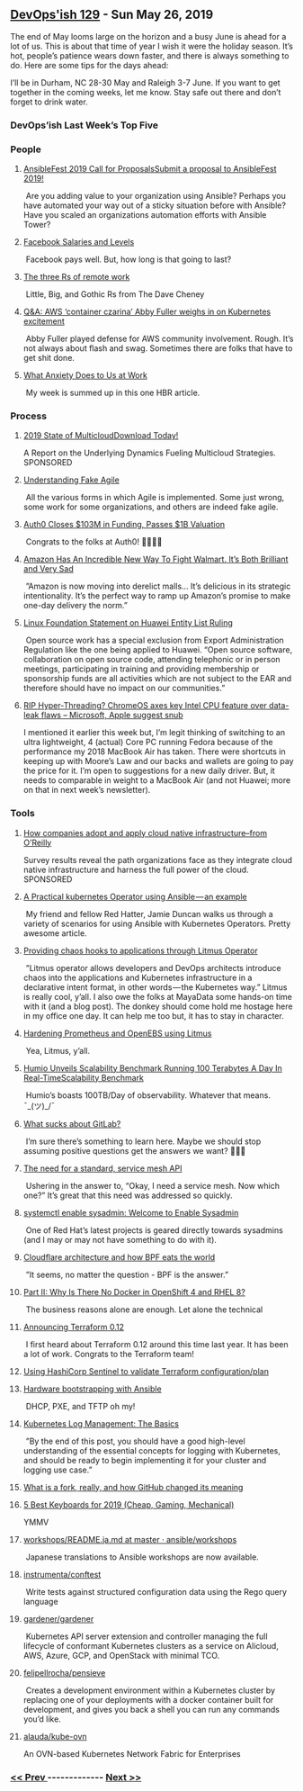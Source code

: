 ## [DevOps'ish 129](https://devopsish.com/129) - Sun May 26, 2019

The end of May looms large on the horizon and a busy June is ahead for a lot of us. This is about that time of year I wish it were the holiday season. It’s hot, people’s patience wears down faster, and there is always something to do. Here are some tips for the days ahead:

I’ll be in Durham, NC 28-30 May and Raleigh 3-7 June. If you want to get together in the coming weeks, let me know. Stay safe out there and don’t forget to drink water.

### DevOps’ish Last Week’s Top Five

### People

1. [AnsibleFest 2019 Call for ProposalsSubmit a proposal to AnsibleFest 2019!](https://ansiblefest2019.eventpoint.com/cfp/?utm_source=devopsish)

     Are you adding value to your organization using Ansible? Perhaps you have automated your way out of a sticky situation before with Ansible? Have you scaled an organizations automation efforts with Ansible Tower?
1. [Facebook Salaries and Levels](https://www.levels.fyi/salary/Facebook/)

     Facebook pays well. But, how long is that going to last?
1. [The three Rs of remote work](https://dave.cheney.net/2019/05/19/the-three-rs-of-remote-work)

     Little, Big, and Gothic Rs from The Dave Cheney
1. [Q&A: AWS ‘container czarina’ Abby Fuller weighs in on Kubernetes excitement](https://siliconangle.com/2019/05/21/qa-amazon-container-czarina-weighs-kubernetes-excitement-kubeconeu/)

     Abby Fuller played defense for AWS community involvement. Rough. It’s not always about flash and swag. Sometimes there are folks that have to get shit done.
1. [What Anxiety Does to Us at Work](https://hbr.org/2019/05/what-anxiety-does-to-us-at-work)

     My week is summed up in this one HBR article.
### Process

1. [2019 State of MulticloudDownload Today!](https://turbonomic.com/state-of-multicloud/?utm_campaign=7012o000001oRz6AAE)

     A Report on the Underlying Dynamics Fueling Multicloud Strategies.  SPONSORED
1. [Understanding Fake Agile](https://www.forbes.com/sites/stevedenning/2019/05/23/understanding-fake-agile/#1b2af1d44bbe)

     All the various forms in which Agile is implemented. Some just wrong, some work for some organizations, and others are indeed fake agile.
1. [Auth0 Closes $103M in Funding, Passes $1B Valuation](https://auth0.com/blog/auth0-closes-103m-in-funding-passes-1b-valuation/)

     Congrats to the folks at Auth0! 👏🎉🍾🥂
1. [Amazon Has An Incredible New Way To Fight Walmart. It’s Both Brilliant and Very Sad](https://www.inc.com/chris-matyszczyk/amazon-new-way-to-fight-walmart-its-both-brilliant-very-sad.html)

     ”Amazon is now moving into derelict malls… It’s delicious in its strategic intentionality. It’s the perfect way to ramp up Amazon’s promise to make one-day delivery the norm.”
1. [Linux Foundation Statement on Huawei Entity List Ruling](https://www.linuxfoundation.org/blog/2019/05/linux-foundation-statement-on-huawei-entity-list-ruling/)

     Open source work has a special exclusion from Export Administration Regulation like the one being applied to Huawei. “Open source software, collaboration on open source code, attending telephonic or in person meetings, participating in training and providing membership or sponsorship funds are all activities which are not subject to the EAR and therefore should have no impact on our communities.”
1. [RIP Hyper-Threading? ChromeOS axes key Intel CPU feature over data-leak flaws – Microsoft, Apple suggest snub](https://www.theregister.co.uk/2019/05/14/intel_hyper_threading_mitigations/)

     I mentioned it earlier this week but, I’m legit thinking of switching to an ultra lightweight, 4 (actual) Core PC running Fedora because of the performance my 2018 MacBook Air has taken. There were shortcuts in keeping up with Moore’s Law and our backs and wallets are going to pay the price for it. I’m open to suggestions for a new daily driver. But, it needs to comparable in weight to a MacBook Air (and not Huawei; more on that in next week’s newsletter).
### Tools

1. [How companies adopt and apply cloud native infrastructure–from O’Reilly](https://www.oreilly.com/pub/cpc/224549)

     Survey results reveal the path organizations face as they integrate cloud native infrastructure and harness the full power of the cloud. SPONSORED
1. [A Practical kubernetes Operator using Ansible — an example](https://itnext.io/a-practical-kubernetes-operator-using-ansible-an-example-d3a9d3674d5b)

     My friend and fellow Red Hatter, Jamie Duncan walks us through a variety of scenarios for using Ansible with Kubernetes Operators. Pretty awesome article.
1. [Providing chaos hooks to applications through Litmus Operator](https://medium.com/mayadata/litmus-chaos-operator-the-whys-hows-10a4519ad864)

     ”Litmus operator allows developers and DevOps architects introduce chaos into the applications and Kubernetes infrastructure in a declarative intent format, in other words — the Kubernetes way.” Litmus is really cool, y’all. I also owe the folks at MayaData some hands-on time with it (and a blog post). The donkey should come hold me hostage here in my office one day. It can help me too but, it has to stay in character.
1. [Hardening Prometheus and OpenEBS using Litmus](https://medium.com/mayadata/hardening-prometheus-and-openebs-using-litmus-143db2af59fb)

     Yea, Litmus, y’all.
1. [Humio Unveils Scalability Benchmark Running 100 Terabytes A Day In Real-TimeScalability Benchmark](https://finance.yahoo.com/news/humio-unveils-scalability-benchmark-running-070000942.html)

     Humio’s  boasts 100TB/Day of observability. Whatever that means. ¯\_(ツ)_/¯
1. [What sucks about GitLab?](https://www.reddit.com/r/devops/comments/br4vui/what_sucks_about_gitlab/)

     I’m sure there’s something to learn here. Maybe we should stop assuming positive questions get the answers we want? 🤔🤔🤔
1. [The need for a standard, service mesh API](https://medium.com/solo-io/the-need-for-a-standard-service-mesh-api-d89be65f8fb3)

     Ushering in the answer to, “Okay, I need a service mesh. Now which one?” It’s great that this need was addressed so quickly.
1. [systemctl enable sysadmin: Welcome to Enable Sysadmin](https://www.redhat.com/sysadmin/welcome)

     One of Red Hat’s latest projects is geared directly towards sysadmins (and I may or may not have something to do with it).
1. [Cloudflare architecture and how BPF eats the world](https://blog.cloudflare.com/cloudflare-architecture-and-how-bpf-eats-the-world/)

     ”It seems, no matter the question - BPF is the answer.”
1. [Part II: Why Is There No Docker in OpenShift 4 and RHEL 8?](http://crunchtools.com/why-no-docker/)

     The business reasons alone are enough. Let alone the technical
1. [Announcing Terraform 0.12](https://www.hashicorp.com/blog/announcing-terraform-0-12)

     I first heard about Terraform 0.12 around this time last year. It has been a lot of work. Congrats to the Terraform team!
1. [Using HashiCorp Sentinel to validate Terraform configuration/plan](https://atodorov.me/2019/05/23/using-hashicorp-sentinel-to-validate-terraform-configuration/plan/)

    
1. [Hardware bootstrapping with Ansible](https://opensource.com/article/19/5/hardware-bootstrapping-ansible)

     DHCP, PXE, and TFTP oh my!
1. [Kubernetes Log Management: The Basics](https://www.bluematador.com/blog/kubernetes-log-management-the-basics)

     ”By the end of this post, you should have a good high-level understanding of the essential concepts for logging with Kubernetes, and should be ready to begin implementing it for your cluster and logging use case.”
1. [What is a fork, really, and how GitHub changed its meaning](https://drewdevault.com/2019/05/24/What-is-a-fork.html)

    
1. [5 Best Keyboards for 2019 (Cheap, Gaming, Mechanical)](https://www.wired.com/gallery/best-keyboards/)

     YMMV
1. [workshops/README.ja.md at master · ansible/workshops](https://github.com/ansible/workshops/blob/master/exercises/ansible_f5/1.0-explore/README.ja.md)

     Japanese translations to Ansible workshops are now available.
1. [instrumenta/conftest](https://github.com/instrumenta/conftest)

     Write tests against structured configuration data using the Rego query language
1. [gardener/gardener](https://github.com/gardener/gardener)

     Kubernetes API server extension and controller managing the full lifecycle of conformant Kubernetes clusters as a service on Alicloud, AWS, Azure, GCP, and OpenStack with minimal TCO.
1. [felipellrocha/pensieve](https://github.com/felipellrocha/pensieve)

     Creates a development environment within a Kubernetes cluster by replacing one of your deployments with a docker container built for development, and gives you back a shell you can run any commands you’d like.
1. [alauda/kube-ovn](https://github.com/alauda/kube-ovn)

     An OVN-based Kubernetes Network Fabric for Enterprises

### [ << Prev ](sreweekly-128.md) ------------- [ Next >> ](sreweekly-130.md)